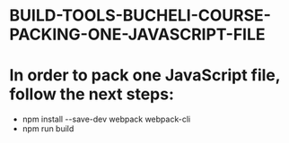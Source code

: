 # BUILD-TOOLS-BUCHELI-COURSE-PACKING-ONE-JAVASCRIPT-FILE

# In order to pack one JavaScript file, follow the next steps:

* npm install --save-dev webpack webpack-cli
* npm run build
